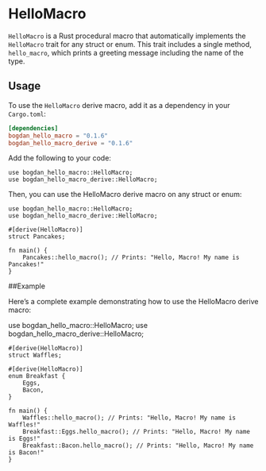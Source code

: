 # HelloMacro

`HelloMacro` is a Rust procedural macro that automatically implements the `HelloMacro` trait for any struct or enum. This trait includes a single method, `hello_macro`, which prints a greeting message including the name of the type.

## Usage

To use the `HelloMacro` derive macro, add it as a dependency in your `Cargo.toml`:

```toml
[dependencies]
bogdan_hello_macro = "0.1.6"
bogdan_hello_macro_derive = "0.1.6"
```

Add the following to your code:

```
use bogdan_hello_macro::HelloMacro;
use bogdan_hello_macro_derive::HelloMacro;
```

Then, you can use the HelloMacro derive macro on any struct or enum:

```
use bogdan_hello_macro::HelloMacro;
use bogdan_hello_macro_derive::HelloMacro;

#[derive(HelloMacro)]
struct Pancakes;

fn main() {
    Pancakes::hello_macro(); // Prints: "Hello, Macro! My name is Pancakes!"
}
```

##Example

Here’s a complete example demonstrating how to use the HelloMacro derive macro:

use bogdan_hello_macro::HelloMacro;
use bogdan_hello_macro_derive::HelloMacro;

```
#[derive(HelloMacro)]
struct Waffles;

#[derive(HelloMacro)]
enum Breakfast {
    Eggs,
    Bacon,
}

fn main() {
    Waffles::hello_macro(); // Prints: "Hello, Macro! My name is Waffles!"
    Breakfast::Eggs.hello_macro(); // Prints: "Hello, Macro! My name is Eggs!"
    Breakfast::Bacon.hello_macro(); // Prints: "Hello, Macro! My name is Bacon!"
}
```
